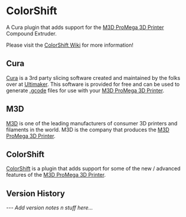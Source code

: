 # ColorShift

A Cura plugin that adds support for the [M3D ProMega 3D Printer](https://store.printm3d.com/pages/promega) Compound Extruder.

Please visit the [ColorShift Wiki](https://github.com/gargansa/ColorShift/wiki) for more information!

## Cura
[Cura](https://ultimaker.com/en/products/ultimaker-cura-software) is a 3rd party slicing software created and maintained by the folks over at [Ultimaker](https://ultimaker.com/). This software is provided for free and can be used to generate [.gcode](https://en.wikipedia.org/wiki/G-code) files for use with your [M3D ProMega 3D Printer](https://store.printm3d.com/pages/promega).

## M3D
[M3D](http://printm3d.com/) is one of the leading manufacturers of consumer 3D printers and filaments in the world. M3D is the company that produces the [M3D ProMega 3D Printer](https://store.printm3d.com/pages/promega).

## ColorShift
[ColorShift](https://github.com/gargansa/ColorShift) is a plugin that adds support for some of the new / advanced features of the [M3D ProMega 3D Printer](https://store.printm3d.com/pages/promega).

## Version History
*--- Add version notes n stuff here...*
